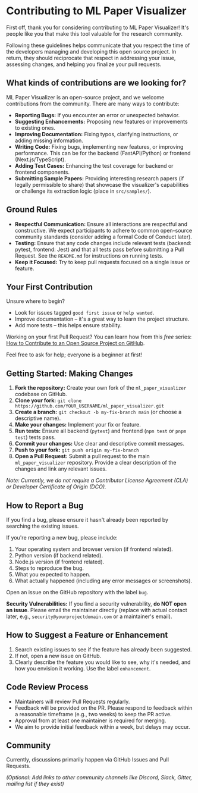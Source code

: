 # Contributing to ML Paper Visualizer

First off, thank you for considering contributing to ML Paper Visualizer! It's people like you that make this tool valuable for the research community.

Following these guidelines helps communicate that you respect the time of the developers managing and developing this open source project. In return, they should reciprocate that respect in addressing your issue, assessing changes, and helping you finalize your pull requests.

## What kinds of contributions are we looking for?

ML Paper Visualizer is an open-source project, and we welcome contributions from the community. There are many ways to contribute:

- **Reporting Bugs:** If you encounter an error or unexpected behavior.
- **Suggesting Enhancements:** Proposing new features or improvements to existing ones.
- **Improving Documentation:** Fixing typos, clarifying instructions, or adding missing information.
- **Writing Code:** Fixing bugs, implementing new features, or improving performance. This can be for the backend (FastAPI/Python) or frontend (Next.js/TypeScript).
- **Adding Test Cases:** Enhancing the test coverage for backend or frontend components.
- **Submitting Sample Papers:** Providing interesting research papers (if legally permissible to share) that showcase the visualizer's capabilities or challenge its extraction logic (place in `src/samples/`).

## Ground Rules

- **Respectful Communication:** Ensure all interactions are respectful and constructive. We expect participants to adhere to common open-source community standards (consider adding a formal Code of Conduct later).
- **Testing:** Ensure that any code changes include relevant tests (backend: pytest, frontend: Jest) and that all tests pass before submitting a Pull Request. See the `README.md` for instructions on running tests.
- **Keep it Focused:** Try to keep pull requests focused on a single issue or feature.

## Your First Contribution

Unsure where to begin?

- Look for issues tagged `good first issue` or `help wanted`.
- Improve documentation – it's a great way to learn the project structure.
- Add more tests – this helps ensure stability.

Working on your first Pull Request? You can learn how from this _free_ series: [How to Contribute to an Open Source Project on GitHub](https://egghead.io/courses/how-to-contribute-to-an-open-source-project-on-github).

Feel free to ask for help; everyone is a beginner at first!

## Getting Started: Making Changes

1.  **Fork the repository:** Create your own fork of the `ml_paper_visualizer` codebase on GitHub.
2.  **Clone your fork:** `git clone https://github.com/YOUR_USERNAME/ml_paper_visualizer.git`
3.  **Create a branch:** `git checkout -b my-fix-branch main` (or choose a descriptive name).
4.  **Make your changes:** Implement your fix or feature.
5.  **Run tests:** Ensure all backend (`pytest`) and frontend (`npm test` or `pnpm test`) tests pass.
6.  **Commit your changes:** Use clear and descriptive commit messages.
7.  **Push to your fork:** `git push origin my-fix-branch`
8.  **Open a Pull Request:** Submit a pull request to the main `ml_paper_visualizer` repository. Provide a clear description of the changes and link any relevant issues.

_Note: Currently, we do not require a Contributor License Agreement (CLA) or Developer Certificate of Origin (DCO)._

## How to Report a Bug

If you find a bug, please ensure it hasn't already been reported by searching the existing issues.

If you're reporting a new bug, please include:

1.  Your operating system and browser version (if frontend related).
2.  Python version (if backend related).
3.  Node.js version (if frontend related).
4.  Steps to reproduce the bug.
5.  What you expected to happen.
6.  What actually happened (including any error messages or screenshots).

Open an issue on the GitHub repository with the label `bug`.

**Security Vulnerabilities:** If you find a security vulnerability, **do NOT open an issue**. Please email the maintainer directly (replace with actual contact later, e.g., `security@yourprojectdomain.com` or a maintainer's email).

## How to Suggest a Feature or Enhancement

1.  Search existing issues to see if the feature has already been suggested.
2.  If not, open a new issue on GitHub.
3.  Clearly describe the feature you would like to see, why it's needed, and how you envision it working. Use the label `enhancement`.

## Code Review Process

- Maintainers will review Pull Requests regularly.
- Feedback will be provided on the PR. Please respond to feedback within a reasonable timeframe (e.g., two weeks) to keep the PR active.
- Approval from at least one maintainer is required for merging.
- We aim to provide initial feedback within a week, but delays may occur.

## Community

Currently, discussions primarily happen via GitHub Issues and Pull Requests.

_(Optional: Add links to other community channels like Discord, Slack, Gitter, mailing list if they exist)_
